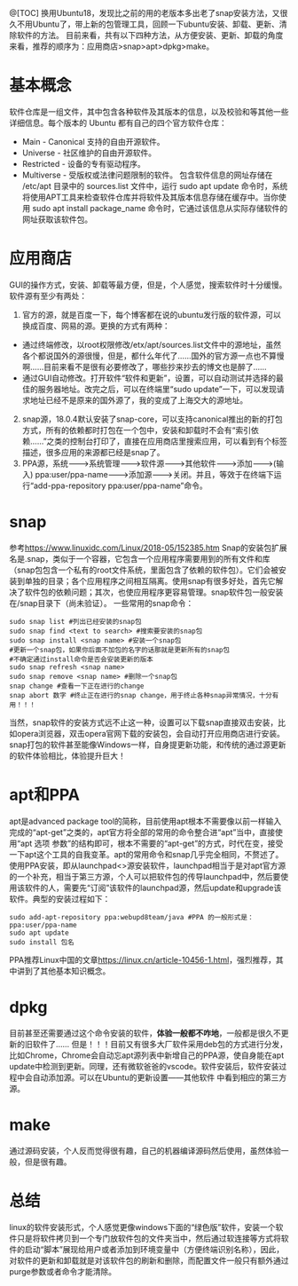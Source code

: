 ﻿@[TOC]
换用Ubuntu18，发现比之前的用的老版本多出老了snap安装方法，又很久不用Ubuntu了，带上新的包管理工具，回顾一下ubuntu安装、卸载、更新、清除软件的方法。
目前来看，共有以下四种方法，从方便安装、更新、卸载的角度来看，推荐的顺序为：应用商店>snap>apt>dpkg>make。
# 基本概念
软件仓库是一组文件，其中包含各种软件及其版本的信息，以及校验和等其他一些详细信息。每个版本的 Ubuntu 都有自己的四个官方软件仓库：
* Main - Canonical 支持的自由开源软件。
* Universe - 社区维护的自由开源软件。
* Restricted - 设备的专有驱动程序。
* Multiverse - 受版权或法律问题限制的软件。
包含软件信息的网址存储在 /etc/apt 目录中的 sources.list 文件中，运行 sudo apt update 命令时，系统将使用APT工具来检查软件仓库并将软件及其版本信息存储在缓存中。当你使用 sudo apt install package_name 命令时，它通过该信息从实际存储软件的网址获取该软件包。
# 应用商店
GUI的操作方式，安装、卸载等最方便，但是，个人感觉，搜索软件时十分缓慢。
软件源有至少有两处：
1. 官方的源，就是百度一下，每个博客都在说的ubuntu发行版的软件源，可以换成百度、网易的源。更换的方式有两种：
* 通过终端修改，以root权限修改/etx/apt/sources.list文件中的源地址，虽然各个都说国外的源很慢，但是，都什么年代了……国外的官方源一点也不算慢啊……目前来看不是很有必要修改了，哪些抄来抄去的博文也是醉了……
* 通过GUI自动修改。打开软件“软件和更新”，设置，可以自动测试并选择的最佳的服务器地址。改完之后，可以在终端里“sudo update”一下，可以发现请求地址已经不是原来的国外源了，我的变成了上海交大的源地址。
2. snap源，18.0.4默认安装了snap-core，可以支持canonical推出的新的打包方式，所有的依赖都时打包在一个包中，安装和卸载时不会有“索引依赖……”之类的控制台打印了，直接在应用商店里搜索应用，可以看到有个标签描述，很多应用的来源都已经是snap了。
3. PPA源，系统--->系统管理--->软件源--->其他软件--->添加--->(输入) ppa:user/ppa-name--->添加源--->关闭。并且，等效于在终端下运行“add-ppa-repository ppa:user/ppa-name”命令。
# snap
参考<https://www.linuxidc.com/Linux/2018-05/152385.htm>
Snap的安装包扩展名是.snap，类似于一个容器，它包含一个应用程序需要用到的所有文件和库（snap包包含一个私有的root文件系统，里面包含了依赖的软件包）。它们会被安装到单独的目录；各个应用程序之间相互隔离。使用snap有很多好处，首先它解决了软件包的依赖问题；其次，也使应用程序更容易管理。snap软件包一般安装在/snap目录下（尚未验证）。
一些常用的snap命令：
```shell
sudo snap list #列出已经安装的snap包
sudo snap find <text to search> #搜索要安装的snap包
sudo snap install <snap name> #安装一个snap包
#更新一个snap包，如果你后面不加包的名字的话那就是更新所有的snap包
#不确定通过install命令是否会安装更新的版本
sudo snap refresh <snap name> 
sudo snap remove <snap name> #删除一个snap包
snap change #查看一下正在进行的change
snap abort 数字 #终止正在进行的snap change，用于终止各种snap异常情况，十分有用！！！
```
当然，snap软件的安装方式远不止这一种，设置可以下载snap直接双击安装，比如opera浏览器，双击opera官网下载的安装包，会自动打开应用商店进行安装。
snap打包的软件甚至能像Windows一样，自身提更新功能，和传统的通过源更新的软件体验相比，体验提升巨大！
# apt和PPA
apt是advanced package tool的简称，目前使用apt根本不需要像以前一样输入完成的“apt-get”之类的，apt官方将全部的常用的命令整合进“apt”当中，直接使用“apt 选项 参数”的结构即可，根本不需要的“apt-get”的方式，时代在变，接受一下apt这个工具的自我变革。apt的常用命令和snap几乎完全相同，不赘述了。
使用PPA安装，即从launchpad<>源安装软件，launchpad相当于是对apt官方源的一个补充，相当于第三方源，个人可以把软件包的传导launchpad中，然后要使用该软件的人，需要先“订阅”该软件的launchpad源，然后update和upgrade该软件。典型的安装过程如下：
```shell
sudo add-apt-repository ppa:webupd8team/java #PPA 的一般形式是： ppa:user/ppa-name
sudo apt update
sudo install 包名
```
PPA推荐Linux中国的文章<https://linux.cn/article-10456-1.html>，强烈推荐，其中讲到了其他基本知识概念。

# dpkg
目前甚至还需要通过这个命令安装的软件，**体验一般都不咋地**，一般都是很久不更新的旧软件了……
但是！！！目前又有很多大厂软件采用deb包的方式进行分发，比如Chrome，Chrome会自动忘apt源列表中新增自己的PPA源，使自身能在apt update中检测到更新。同理，还有微软爸爸的vscode。软件安装后，软件安装过程中会自动添加源。可以在Ubuntu的更新设置——其他软件 中看到相应的第三方源。
# make
通过源码安装，个人反而觉得很有趣，自己的机器编译源码然后使用，虽然体验一般，但是很有趣。
# 总结
linux的软件安装形式，个人感觉更像windows下面的“绿色版”软件，安装一个软件只是将软件拷贝到一个专门放软件包的文件夹当中，然后通过软连接等方式将软件的启动“脚本”展现给用户或者添加到环境变量中（方便终端识别名称），因此，对软件的更新和卸载就是对该软件包的刷新和删除，而配置文件一般只有额外通过purge参数或者命令才能清除。
